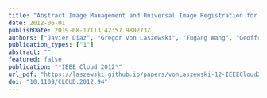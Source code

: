```yaml
---
title: "Abstract Image Management and Universal Image Registration for Cloud and HPC Infrastructures"
date: 2012-06-01
publishDate: 2019-08-17T13:42:57.980273Z
authors: ["Javier Diaz", "Gregor von Laszewski", "Fugang Wang", "Geoffrey C. Fox"]
publication_types: ["1"]
abstract: ""
featured: false
publication: "*IEEE Cloud 2012*"
url_pdf: "https://laszewski.github.io/papers/vonLaszewski-12-IEEECloud2012.pdf"
doi: "10.1109/CLOUD.2012.94"
---
```


